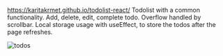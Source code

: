 https://karitakrmet.github.io/todolist-react/
Todolist with a common functionality. Add, delete, edit, complete todo. Overflow handled by scrollbar. Local storage usage with useEffect, to store the todos after the page refreshes.

![todos](https://user-images.githubusercontent.com/54776536/73172849-9d23bf00-410c-11ea-9d59-6d4c1543be30.GIF)
